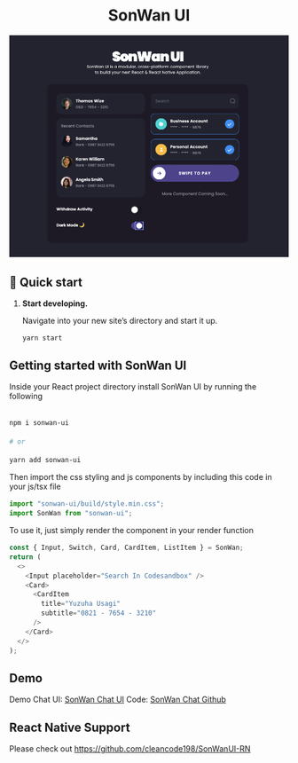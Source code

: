 <h1 align="center">
  SonWan UI
</h1>

![sonwan](sonwan.png)

## 🚀 Quick start

1.  **Start developing.**

    Navigate into your new site’s directory and start it up.

    ```shell
    yarn start
    ```

## Getting started with SonWan UI

Inside your React project directory install SonWan UI by running the following

```sh

npm i sonwan-ui

# or

yarn add sonwan-ui

```

Then import the css styling and js components by including this code in your js/tsx file

```javascript
import "sonwan-ui/build/style.min.css";
import SonWan from "sonwan-ui";
```

To use it, just simply render the component in your render function

```javascript
const { Input, Switch, Card, CardItem, ListItem } = SonWan;
return (
  <>
    <Input placeholder="Search In Codesandbox" />
    <Card>
      <CardItem
        title="Yuzuha Usagi"
        subtitle="0821 - 7654 - 3210"
      />
    </Card>
  </>
);
```

## Demo

Demo Chat UI: [SonWan Chat UI](https://sonwan-chat.vercel.app)
Code: [SonWan Chat Github](https://github.com/cleancode198/sonwan-chat)


## React Native Support

Please check out https://github.com/cleancode198/SonWanUI-RN
